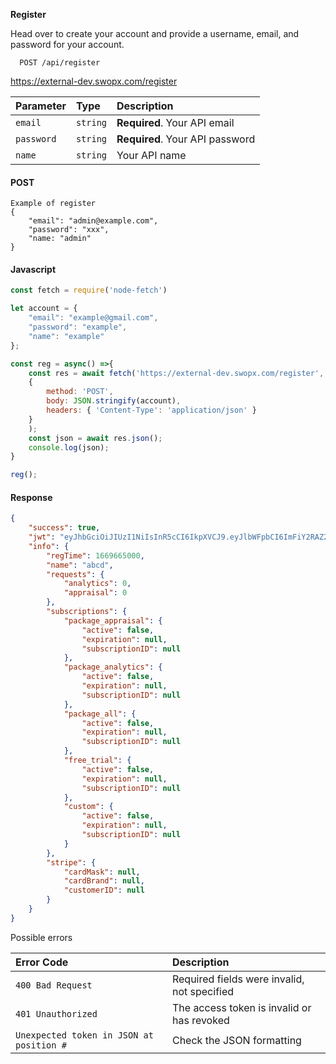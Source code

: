 
__Register__

Head over to create your account and provide a username, email, and password for your account.

```API
  POST /api/register
```

 https://external-dev.swopx.com/register

| Parameter | Type     | Description                |
| :-------- | :------- | :------------------------- |
| `email`       | `string`      | **Required**. Your API email |
| `password`    | `string`      | **Required**. Your API password |
| `name`        | `string`      | Your API name |


<!-- tabs:start -->

#### **POST**

```
Example of register 
{
    "email": "admin@example.com",
    "password": "xxx",
    "name: "admin"
} 
```

#### **Javascript**

```javascript
const fetch = require('node-fetch')

let account = {
    "email": "example@gmail.com",
    "password": "example",
    "name": "example"
};

const reg = async() =>{
    const res = await fetch('https://external-dev.swopx.com/register',
    {
        method: 'POST',
        body: JSON.stringify(account),
        headers: { 'Content-Type': 'application/json' }
    }
    );
    const json = await res.json();
    console.log(json);
}

reg();

```

#### **Response**
```JSON
{
    "success": true,
    "jwt": "eyJhbGciOiJIUzI1NiIsInR5cCI6IkpXVCJ9.eyJlbWFpbCI6ImFiY2RAZ21haWwuY29tIiwiaWF0IjoxNjY5NjY1MDAxLCJleHAiOjE2NzAyNjk4MDF9.Ffa4I6yHdn1OJ71qPZogr0XD4Ch5CifLJootOQvivE4",
    "info": {
        "regTime": 1669665000,
        "name": "abcd",
        "requests": {
            "analytics": 0,
            "appraisal": 0
        },
        "subscriptions": {
            "package_appraisal": {
                "active": false,
                "expiration": null,
                "subscriptionID": null
            },
            "package_analytics": {
                "active": false,
                "expiration": null,
                "subscriptionID": null
            },
            "package_all": {
                "active": false,
                "expiration": null,
                "subscriptionID": null
            },
            "free_trial": {
                "active": false,
                "expiration": null,
                "subscriptionID": null
            },
            "custom": {
                "active": false,
                "expiration": null,
                "subscriptionID": null
            }
        },
        "stripe": {
            "cardMask": null,
            "cardBrand": null,
            "customerID": null
        }
    }
}

```


<!-- tabs:end -->


Possible errors

| Error Code | Description                |
| :--------  | :------------------------- |
| `400 Bad Request`  | Required fields were invalid, not specified |
| `401 Unauthorized`  | The access token is invalid or has revoked |
|`Unexpected token in JSON at position #` | Check the JSON formatting |

